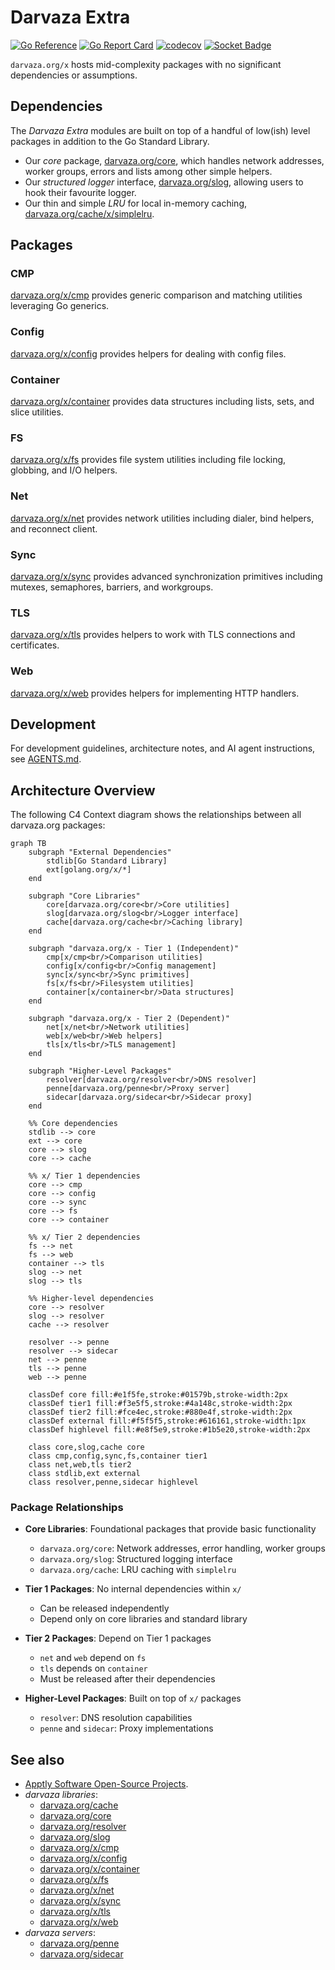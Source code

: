 # Darvaza Extra

[![Go Reference][godoc-badge]][godoc-link]
[![Go Report Card][goreportcard-badge]][goreportcard-link]
[![codecov][codecov-badge]][codecov-link]
[![Socket Badge][socket-badge]][socket-link]

`darvaza.org/x` hosts mid-complexity packages with no significant dependencies
or assumptions.

[godoc-link]: https://pkg.go.dev/darvaza.org/x
[godoc-badge]: https://pkg.go.dev/badge/darvaza.org/x.svg
[goreportcard-link]: https://goreportcard.com/report/darvaza.org/x
[goreportcard-badge]: https://goreportcard.com/badge/darvaza.org/x
[codecov-link]: https://codecov.io/gh/darvaza-proxy/x
[codecov-badge]: https://codecov.io/github/darvaza-proxy/x/graph/badge.svg
[socket-badge]: https://socket.dev/api/badge/go/package/darvaza.org/x
[socket-link]: https://socket.dev/go/package/darvaza.org/x

## Dependencies

The _Darvaza Extra_ modules are built on top of a handful of low(ish) level
packages in addition to the Go Standard Library.

* Our _core_ package, [darvaza.org/core][core], which handles network
  addresses, worker groups, errors and lists among other simple helpers.
* Our _structured logger_ interface, [darvaza.org/slog][slog], allowing
  users to hook their favourite logger.
* Our thin and simple _LRU_ for local in-memory caching,
  [darvaza.org/cache/x/simplelru][simplelru].

## Packages

### CMP

[darvaza.org/x/cmp][x-cmp] provides generic comparison and matching
utilities leveraging Go generics.

### Config

[darvaza.org/x/config][x-config] provides helpers for dealing with config
files.

### Container

[darvaza.org/x/container][x-container] provides data structures including
lists, sets, and slice utilities.

### FS

[darvaza.org/x/fs][x-fs] provides file system utilities including file
locking, globbing, and I/O helpers.

### Net

[darvaza.org/x/net][x-net] provides network utilities including dialer,
bind helpers, and reconnect client.

### Sync

[darvaza.org/x/sync][x-sync] provides advanced synchronization primitives
including mutexes, semaphores, barriers, and workgroups.

### TLS

[darvaza.org/x/tls][x-tls] provides helpers to work with TLS connections
and certificates.

### Web

[darvaza.org/x/web][x-web] provides helpers for implementing HTTP handlers.

## Development

For development guidelines, architecture notes, and AI agent instructions, see
[AGENTS.md](AGENTS.md).

## Architecture Overview

The following C4 Context diagram shows the relationships between all
darvaza.org packages:

```mermaid
graph TB
    subgraph "External Dependencies"
        stdlib[Go Standard Library]
        ext[golang.org/x/*]
    end

    subgraph "Core Libraries"
        core[darvaza.org/core<br/>Core utilities]
        slog[darvaza.org/slog<br/>Logger interface]
        cache[darvaza.org/cache<br/>Caching library]
    end

    subgraph "darvaza.org/x - Tier 1 (Independent)"
        cmp[x/cmp<br/>Comparison utilities]
        config[x/config<br/>Config management]
        sync[x/sync<br/>Sync primitives]
        fs[x/fs<br/>Filesystem utilities]
        container[x/container<br/>Data structures]
    end

    subgraph "darvaza.org/x - Tier 2 (Dependent)"
        net[x/net<br/>Network utilities]
        web[x/web<br/>Web helpers]
        tls[x/tls<br/>TLS management]
    end

    subgraph "Higher-Level Packages"
        resolver[darvaza.org/resolver<br/>DNS resolver]
        penne[darvaza.org/penne<br/>Proxy server]
        sidecar[darvaza.org/sidecar<br/>Sidecar proxy]
    end

    %% Core dependencies
    stdlib --> core
    ext --> core
    core --> slog
    core --> cache

    %% x/ Tier 1 dependencies
    core --> cmp
    core --> config
    core --> sync
    core --> fs
    core --> container

    %% x/ Tier 2 dependencies
    fs --> net
    fs --> web
    container --> tls
    slog --> net
    slog --> tls

    %% Higher-level dependencies
    core --> resolver
    slog --> resolver
    cache --> resolver

    resolver --> penne
    resolver --> sidecar
    net --> penne
    tls --> penne
    web --> penne

    classDef core fill:#e1f5fe,stroke:#01579b,stroke-width:2px
    classDef tier1 fill:#f3e5f5,stroke:#4a148c,stroke-width:2px
    classDef tier2 fill:#fce4ec,stroke:#880e4f,stroke-width:2px
    classDef external fill:#f5f5f5,stroke:#616161,stroke-width:1px
    classDef highlevel fill:#e8f5e9,stroke:#1b5e20,stroke-width:2px

    class core,slog,cache core
    class cmp,config,sync,fs,container tier1
    class net,web,tls tier2
    class stdlib,ext external
    class resolver,penne,sidecar highlevel
```

### Package Relationships

* **Core Libraries**: Foundational packages that provide basic functionality
  * `darvaza.org/core`: Network addresses, error handling, worker groups
  * `darvaza.org/slog`: Structured logging interface
  * `darvaza.org/cache`: LRU caching with `simplelru`

* **Tier 1 Packages**: No internal dependencies within `x/`
  * Can be released independently
  * Depend only on core libraries and standard library

* **Tier 2 Packages**: Depend on Tier 1 packages
  * `net` and `web` depend on `fs`
  * `tls` depends on `container`
  * Must be released after their dependencies

* **Higher-Level Packages**: Built on top of `x/` packages
  * `resolver`: DNS resolution capabilities
  * `penne` and `sidecar`: Proxy implementations

## See also

* [Apptly Software Open-Source Projects](https://oss.apptly.co/).
* _darvaza libraries_:
  * [darvaza.org/cache][cache]
  * [darvaza.org/core][core]
  * [darvaza.org/resolver][resolver]
  * [darvaza.org/slog][slog]
  * [darvaza.org/x/cmp][x-cmp]
  * [darvaza.org/x/config][x-config]
  * [darvaza.org/x/container][x-container]
  * [darvaza.org/x/fs][x-fs]
  * [darvaza.org/x/net][x-net]
  * [darvaza.org/x/sync][x-sync]
  * [darvaza.org/x/tls][x-tls]
  * [darvaza.org/x/web][x-web]
* _darvaza servers_:
  * [darvaza.org/penne][penne]
  * [darvaza.org/sidecar][sidecar]

[cache]: https://pkg.go.dev/darvaza.org/cache
[core]: https://pkg.go.dev/darvaza.org/core
[penne]: https://pkg.go.dev/darvaza.org/penne
[resolver]: https://pkg.go.dev/darvaza.org/resolver
[sidecar]: https://pkg.go.dev/darvaza.org/sidecar
[simplelru]: https://pkg.go.dev/darvaza.org/cache/x/simplelru
[slog]: https://pkg.go.dev/darvaza.org/slog
[x-cmp]: https://pkg.go.dev/darvaza.org/x/cmp
[x-config]: https://pkg.go.dev/darvaza.org/x/config
[x-container]: https://pkg.go.dev/darvaza.org/x/container
[x-fs]: https://pkg.go.dev/darvaza.org/x/fs
[x-net]: https://pkg.go.dev/darvaza.org/x/net
[x-sync]: https://pkg.go.dev/darvaza.org/x/sync
[x-tls]: https://pkg.go.dev/darvaza.org/x/tls
[x-web]: https://pkg.go.dev/darvaza.org/x/web
